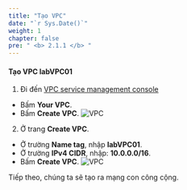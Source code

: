 ```yaml
---
title: "Tạo VPC"
date: "`r Sys.Date()`"
weight: 1
chapter: false
pre: " <b> 2.1.1 </b> "
---
```


#### Tạo VPC **labVPC01**

1. Đi đến [VPC service management console](https://console.aws.amazon.com/vpc/home)

- Bấm **Your VPC**.
- Bấm **Create VPC**.
  ![VPC](/workshop.chaunguyen.site/images//2.prerequisite/ws01-createvpc01.png)

2. Ở trang **Create VPC**.

- Ở trường **Name tag**, nhập **labVPC01**.
- Ở trường **IPv4 CIDR**, nhập: **10.0.0.0/16**.
- Bấm **Create VPC**.
  ![VPC](/workshop.chaunguyen.site/images//2.prerequisite/ws01-createvpc02.png)

Tiếp theo, chúng ta sẽ tạo ra mạng con công cộng.
